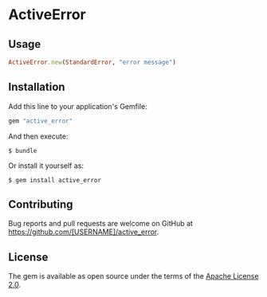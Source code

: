 # ActiveError

## Usage

```ruby
ActiveError.new(StandardError, "error message")
```

## Installation

Add this line to your application's Gemfile:

```ruby
gem "active_error"
```

And then execute:

    $ bundle

Or install it yourself as:

    $ gem install active_error


## Contributing

Bug reports and pull requests are welcome on GitHub at https://github.com/[USERNAME]/active_error.

## License

The gem is available as open source under the terms of the [Apache License 2.0](http://www.apache.org/licenses/LICENSE-2.0).
